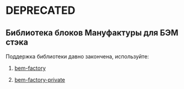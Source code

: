 # DEPRECATED

## Библиотека блоков Мануфактуры для БЭМ стэка

Поддержка библиотеки давно закончена, используйте:

1. [bem-factory](https://github.com/factorymn/bem-factory)

2. [bem-factory-private](https://bitbucket.org/manufactura/bem-factory-private)